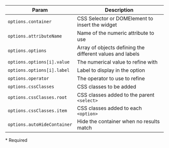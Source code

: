 | Param | Description |
| --- | --- |
|  <span class='attr-required'>`options.container`</span> | CSS Selector or DOMElement to insert the widget |
|  <span class='attr-required'>`options.attributeName`</span> | Name of the numeric attribute to use |
|  <span class='attr-required'>`options.options`</span> | Array of objects defining the different values and labels |
|  <span class='attr-required'>`options.options[i].value`</span> | The numerical value to refine with |
|  <span class='attr-required'>`options.options[i].label`</span> | Label to display in the option |
|  <span class='attr-optional'>`options.operator`</span> | The operator to use to refine |
|  <span class='attr-optional'>`options.cssClasses`</span> | CSS classes to be added |
|  <span class='attr-optional'>`options.cssClasses.root`</span> | CSS classes added to the parent `<select>` |
|  <span class='attr-optional'>`options.cssClasses.item`</span> | CSS classes added to each `<option>` |
|  <span class='attr-optional'>`options.autoHideContainer`</span> | Hide the container when no results match |

<p class="attr-legend">* <span>Required</span></p>
